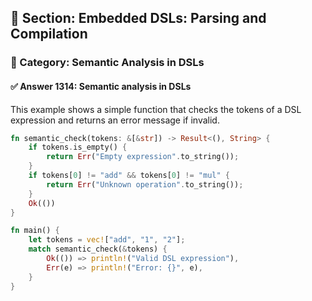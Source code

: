 ## 📘 Section: Embedded DSLs: Parsing and Compilation
### 🔹 Category: Semantic Analysis in DSLs
#### ✅ Answer 1314: Semantic analysis in DSLs

This example shows a simple function that checks the tokens of a DSL expression and returns an error message if invalid.

```rust
fn semantic_check(tokens: &[&str]) -> Result<(), String> {
    if tokens.is_empty() {
        return Err("Empty expression".to_string());
    }
    if tokens[0] != "add" && tokens[0] != "mul" {
        return Err("Unknown operation".to_string());
    }
    Ok(())
}

fn main() {
    let tokens = vec!["add", "1", "2"];
    match semantic_check(&tokens) {
        Ok(()) => println!("Valid DSL expression"),
        Err(e) => println!("Error: {}", e),
    }
}
```
